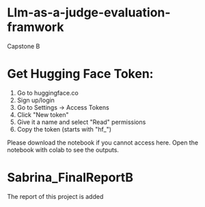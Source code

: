 # Llm-as-a-judge-evaluation-framwork
Capstone B

# Get Hugging Face Token:
1) Go to huggingface.co
2) Sign up/login
3) Go to Settings → Access Tokens
4) Click "New token"
5) Give it a name and select "Read" permissions
6) Copy the token (starts with "hf_")


Please download the notebook if you cannot access here. Open the notebook with colab to see the outputs.

# Sabrina_FinalReportB
The report of this project is added
